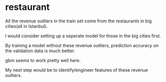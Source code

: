 # restaurant

All the revenue outliers in the train set come from the restaurants in big cities(all in Istanbul). 

I would consider setting up a seperate model for those in the big cities first. 

By training a model without these revenue outliers, prediction accuracy on the validation data is much better.

gbm seems to work pretty well here. 

My next step would be to identify/engineer features of these revenue outliers.
